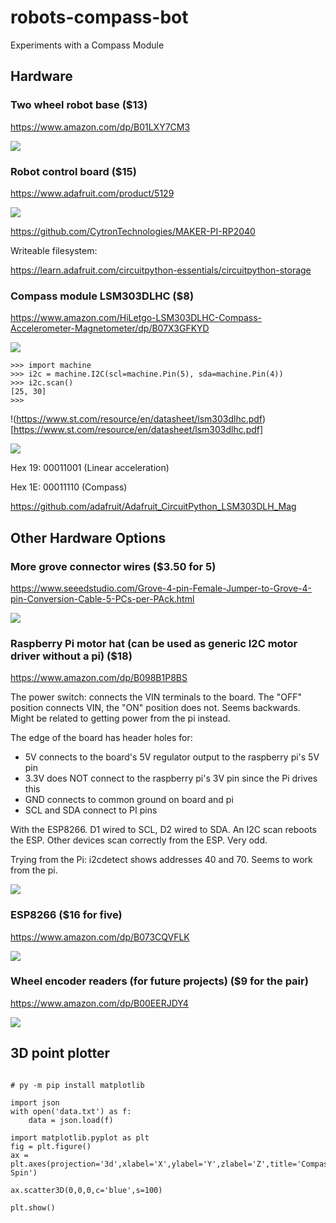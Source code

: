 # robots-compass-bot

Experiments with a Compass Module

## Hardware

### Two wheel robot base ($13)
https://www.amazon.com/dp/B01LXY7CM3

![](art/chassis.jpg)

### Robot control board ($15)
https://www.adafruit.com/product/5129

![](art/pico.jpg)

https://github.com/CytronTechnologies/MAKER-PI-RP2040

Writeable filesystem:

https://learn.adafruit.com/circuitpython-essentials/circuitpython-storage

### Compass module LSM303DLHC ($8)
https://www.amazon.com/HiLetgo-LSM303DLHC-Compass-Accelerometer-Magnetometer/dp/B07X3GFKYD

![](art/compass.jpg)

```
>>> import machine
>>> i2c = machine.I2C(scl=machine.Pin(5), sda=machine.Pin(4))
>>> i2c.scan()
[25, 30]
>>>
```

!(https://www.st.com/resource/en/datasheet/lsm303dlhc.pdf)[https://www.st.com/resource/en/datasheet/lsm303dlhc.pdf]

![](art/maglibs.jpg)

Hex 19: 00011001 (Linear acceleration)

Hex 1E: 00011110 (Compass)

https://github.com/adafruit/Adafruit_CircuitPython_LSM303DLH_Mag

## Other Hardware Options

### More grove connector wires ($3.50 for 5)
https://www.seeedstudio.com/Grove-4-pin-Female-Jumper-to-Grove-4-pin-Conversion-Cable-5-PCs-per-PAck.html

![](art/grove.jpg)

### Raspberry Pi motor hat (can be used as generic I2C motor driver without a pi) ($18)
https://www.amazon.com/dp/B098B1P8BS 

The power switch: connects the VIN terminals to the board. The "OFF" position connects VIN, the "ON" position does not. Seems backwards. Might be related to getting power from the pi instead.

The edge of the board has header holes for:
  * 5V connects to the board's 5V regulator output to the raspberry pi's 5V pin
  * 3.3V does NOT connect to the raspberry pi's 3V pin since the Pi drives this
  * GND connects to common ground on board and pi
  * SCL and SDA connect to PI pins 

With the ESP8266. D1 wired to SCL, D2 wired to SDA. An I2C scan reboots the ESP. Other devices scan correctly from the ESP. Very odd. 

Trying from the Pi: i2cdetect shows addresses 40 and 70. Seems to work from the pi.

![](art/hat.jpg)

### ESP8266 ($16 for five)
https://www.amazon.com/dp/B073CQVFLK 

![](art/esp8266.jpg)

### Wheel encoder readers (for future projects) ($9 for the pair)
https://www.amazon.com/dp/B00EERJDY4 

![](art/encoders.jpg)

## 3D point plotter

```

# py -m pip install matplotlib

import json
with open('data.txt') as f:
    data = json.load(f)

import matplotlib.pyplot as plt
fig = plt.figure()
ax = plt.axes(projection='3d',xlabel='X',ylabel='Y',zlabel='Z',title='Compass Spin')

ax.scatter3D(0,0,0,c='blue',s=100)

plt.show()
```